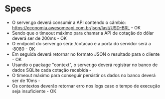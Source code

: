 # Specs

* O server.go deverá consumir a API contendo o câmbio: https://economia.awesomeapi.com.br/json/last/USD-BRL - OK
* Sendo que o timeout máximo para chamar a API de cotação do dólar deverá ser de 200ms - OK
* O endpoint do server.go será: /cotacao e a porta do servidor será a :8080 - OK
* Em seguida deverá retornar no formato JSON o resultado para o cliente - OK
* Usando o package "context", o server.go deverá registrar no banco de dados SQLite cada cotação recebida - 
* O timeout máximo para conseguir persistir os dados no banco deverá ser de 10ms - 
* Os contextos deverão retornar erro nos logs caso o tempo de execução seja insuficiente - OK


